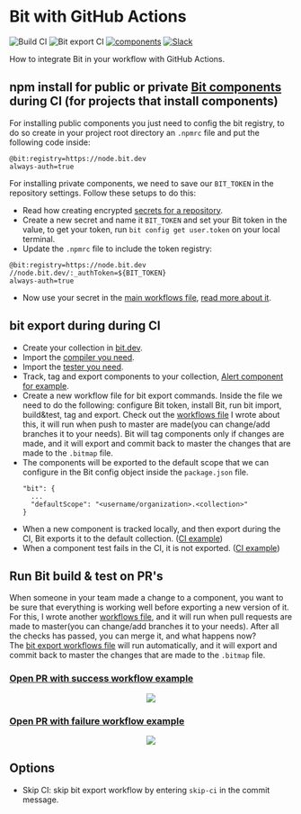# Bit with GitHub Actions

![Build CI](https://github.com/teambit/bit-with-github-actions/workflows/Build%20CI/badge.svg)
![Bit export CI](https://github.com/teambit/bit-with-github-actions/workflows/Bit%20export%20CI/badge.svg)
[![components](https://img.shields.io/badge/dynamic/json.svg?color=6e3991&label=components&query=payload.totalComponents&url=https%3A%2F%2Fapi.bit.dev%2Fscope%2Fjoshk%2Fbit-with-github-actions)](https://bit.dev/joshk/bit-with-github-actions)
[![Slack](https://badgen.now.sh/badge/chat/on%20Slack/cyan)](https://join.slack.com/t/bit-dev-community/shared_invite/enQtNzM2NzQ3MTQzMTg3LWI2YmFmZjQwMTkxNmFmNTVkYzU2MGI2YjgwMmJlZDdkNWVhOGIzZDFlYjg4MGRmOTM4ODAxNTIxMTMwNWVhMzg)

How to integrate Bit in your workflow with GitHub Actions.

## npm install for public or private [Bit components](https://github.com/teambit/bit) during CI (for projects that install components)

For installing public components you just need to config the bit registry, to do so create in your project root directory an `.npmrc` file and put the following code inside:

```
@bit:registry=https://node.bit.dev
always-auth=true
```

For installing private components, we need to save our `BIT_TOKEN` in the repository settings.
Follow these setups to do this:

- Read how creating encrypted [secrets for a repository](https://help.github.com/en/actions/configuring-and-managing-workflows/creating-and-storing-encrypted-secrets#creating-encrypted-secrets-for-a-repository).
- Create a new secret and name it `BIT_TOKEN` and set your Bit token in the value, to get your token, run `bit config get user.token` on your local terminal.
- Update the `.npmrc` file to include the token registry:

```
@bit:registry=https://node.bit.dev
//node.bit.dev/:_authToken=${BIT_TOKEN}
always-auth=true
```

- Now use your secret in the [main workflows file](.github/workflows/main.yml), [read more about it](https://help.github.com/en/actions/configuring-and-managing-workflows/creating-and-storing-encrypted-secrets#using-encrypted-secrets-in-a-workflow).

## bit export during during CI

- Create your collection in [bit.dev](bit.dev).
- Import the [compiler you need](https://bit.dev/bit/envs).
- Import the [tester you need](https://bit.dev/bit/envs).
- Track, tag and export components to your collection, [Alert component for example](src/components/Alert).
- Create a new workflow file for bit export commands. Inside the file we need to do the following: configure Bit token, install Bit, run bit import, build&test, tag and export.
  Check out the [workflows file](.github/workflows/bitexport.yml) I wrote about this, it will run when push to master are made(you can change/add branches it to your needs).
  Bit will tag components only if changes are made, and it will export and commit back to master the changes that are made to the `.bitmap` file.
- The components will be exported to the default scope that we can configure in the Bit config object inside the `package.json` file.
  ```
  "bit": {
    ...
    "defaultScope": "<username/organization>.<collection>"
  }
  ```
- When a new component is tracked locally, and then export during the CI, Bit exports it to the default collection. ([CI example](https://github.com/teambit/bit-with-github-actions/runs/761617133?check_suite_focus=true))
- When a component test fails in the CI, it is not exported. ([CI example](https://github.com/teambit/bit-with-github-actions/runs/761573923?check_suite_focus=true))

## Run Bit build & test on PR's

When someone in your team made a change to a component, you want to be sure that everything is working well before exporting a new version of it.  
For this, I wrote another [workflows file](.github/workflows/bitbuildandtest.yml), and it will run when pull requests are made to master(you can change/add branches it to your needs).
After all the checks has passed, you can merge it, and what happens now?  
The [bit export workflows file](.github/workflows/bitexport.yml) will run automatically, and it will export and commit back to master the changes that are made to the `.bitmap` file.

### [Open PR with success workflow example](https://github.com/teambit/bit-with-github-actions/pull/7)

<p align="center">
  <a href="https://github.com/teambit/bit-with-github-actions/pull/7"><img src="https://i.imagesup.co/images2/6fef0746b7a08cb65295ed0bdf1c2e6f7bc1e01d.png"></a>
</p>

### [Open PR with failure workflow example](https://github.com/teambit/bit-with-github-actions/pull/6)

<p align="center">
  <a href="https://github.com/teambit/bit-with-github-actions/pull/6"><img src="https://i.imagesup.co/images2/0a53b2747d1fe38106ee6e4928db8a361a03f906.png"></a>
</p>

## Options

- Skip CI: skip bit export workflow by entering `skip-ci` in the commit message.
